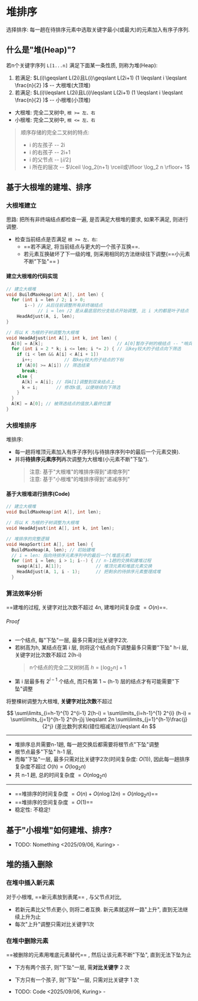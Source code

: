 # 堆排序

选择排序: 每一趟在待排序元素中选取关键字最小(或最大)的元素加入有序子序列.

## 什么是"堆(Heap)"?

若n个关键字序列 `L[1...n]` 满足下面某一条性质, 则称为堆(Heap):

1. 若满足: $L(i)\geqslant L(2i)且L(i)\geqslant L(2i+1) (1 \leqslant  i \leqslant \frac{n}{2} )$ -- 大根堆(大顶堆)
2. 若满足: $L(i)\leqslant L(2i)且L(i)\leqslant L(2i+1) (1 \leqslant  i \leqslant \frac{n}{2} )$ -- 小根堆(小顶堆)

- 大根堆: 完全二叉树中, `根 >= 左、右`
- 小根堆: 完全二叉树中, `根 <= 左、右`

> 顺序存储的完全二叉树的特点:
>
> - i 的左孩子 -- 2i
> - i 的右孩子 -- 2i+1
> - i 的父节点 -- $\lfloor i/2 \rfloor$
> - i 所在的层次 -- $\lceil \log_2(n+1) \rceil或\lfloor \log_2 n \rfloor+ 1$

## 基于大根堆的建堆、排序

### 大根堆建立

思路: 把所有非终端结点都检查一遍, 是否满足大根堆的要求, 如果不满足, 则进行调整.

- 检查当前结点是否满足 `根 >= 左、右`:
  - ==若不满足, 将当前结点与更大的一个孩子互换==.
  - 若元素互换破坏了下一级的堆, 则采用相同的方法继续往下调整(==小元素不断"下坠"== )

#### 建立大根堆的代码实现

```c
// 建立大根堆
void BuildMaxHeap(int A[], int len) {
  for (int i = len / 2; i > 0;
       i--) // 从后往前调整所有非终端结点
            // i = len /2 是从最底层的分支结点开始调整, 比 i 大的都是叶子结点
    HeadAdjust(A, i, len);
}

// 将以 K 为根的子树调整为大根堆
void HeadAdjust(int A[], int k, int len) {
  A[0] = A[k];                            // A[0]暂存子树的根结点 -- "哨兵"
  for (int i = 2 * k; i <= len; i *= 2) { // 沿key较大的子结点向下筛选
    if (i < len && A[i] < A[i + 1])
      i++;            // 取key较大的子结点的下标
    if (A[0] >= A[i]) // 筛选结束
      break;
    else {
      A[k] = A[i]; // 将A[1]调整到双亲结点上
      k = i;       // 修改k值, 以便继续向下筛选
    }
  }
  A[K] = A[0]; // 被筛选结点的值放入最终位置
}
```

### 大根堆排序

堆排序:

- 每一趟将堆顶元素加入有序子序列(与待排序序列中的最后一个元素交换).
- 并将**待排序元素序列**再次调整为大根堆(小元素不断"下坠").
  > 注意: 基于"大根堆"的堆排序得到"递增序列" <BR>
  > 注意: 基于"小根堆"的堆排序得到"递减序列"

#### 基于大根堆进行排序(Code)

```c
// 建立大根堆
void BuildMaxHeap(int A[], int len);

// 将以 K 为根的子树调整为大根堆
void HeadAdjust(int A[], int k, int len);

// 堆排序的完整逻辑
void HeapSort(int A[], int len) {
  BuildMaxHeap(A, len); // 初始建堆
  // i = len: 指向待排序元素序列中的最后一个(堆底元素)
  for (int i = len; i > 1; i--) { // n-1趟的交换和建堆过程
    swap(A[i], A[1]);             // 堆顶元素和堆底元素交换
    HeadAdjust(A, 1, i - 1);      // 把剩余的待排序元素整理成堆
  }
```

### 算法效率分析

==建堆的过程, 关键字对比次数不超过 4n, 建堆时间复杂度 $= O(n)$==.

###### Proof

- 一个结点, 每"下坠"一层, 最多只需对比关键字2次.
- 若树高为h, 某结点在第 i 层, 则将这个结点向下调整最多只需要"下坠" h-i 层, 关键字对比次数不超过 2(h-i)
  > n个结点的完全二叉树树高 $h=\lfloor \log_2 n \rfloor + 1$
- 第 i 层最多有 $2^{i-1}$ 个结点, 而只有第 1 ~ (h-1) 层的结点才有可能需要"下坠"调整

将整棵树调整为大根堆, **关键字对比次数**不超过

$$
\sum\limits_{i=h-1}^{1} 2^{i-1} 2(h-i) =
\sum\limits_{i=h-1}^{1} 2^{i} (h-i) =
\sum\limits_{j=1}^{h-1} 2^{h-j}j \leqslant
2n \sum\limits_{j=1}^{h-1}\frac{j}{2^j} (差比数列求和(错位相减法))\leqslant 4n
$$

---

- 堆排序总共需要n-1趟, 每一趟交换后都需要将根节点"下坠"调整
- 根节点最多"下坠" h-1 层,
- 而每"下坠"一层, 最多只需对比关键字2次(时间复杂度: $O(1)$), 因此每一趟排序复杂度不超过 $O(h) = O(\log_2 n)$
- 共 n-1 趟, 总的时间复杂度 $= O(n\log_2 n)$

---

- ==堆排序的时间复杂度 $= O(n) + O(n\log)2 n) = O(n\log_2 n)$==
- ==堆排序的空间复杂度 $= O(1)$==
- 稳定性: 不稳定!

## 基于"小根堆"如何建堆、排序?

- TODO: Nomething <2025/09/06, Kuring> -

## 堆的插入删除

### 在堆中插入新元素

对于小根堆, ==新元素放到表尾== , 与父节点对比,

- 若新元素比父节点更小, 则将二者互换. 新元素就这样一路"上升", 直到无法继续上升为止
- 每次"上升"调整只需对比关键字1次

### 在堆中删除元素

==被删除的元素用堆底元素替代== , 然后让该元素不断"下坠", 直到无法下坠为止

- 下方有两个孩子, 则"下坠"一层, 需**对比关键字** 2 次
- 下方只有一个孩子, 则"下坠"一层, 只需对比关键字 1 次

- TODO: Code <2025/09/06, Kuring> -
